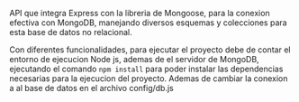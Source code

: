 API que integra Express con la libreria de Mongoose, para la conexion efectiva con MongoDB, manejando diversos esquemas y colecciones para esta base de datos 
no relacional.

Con diferentes funcionalidades, para ejecutar el proyecto debe de contar el entorno de ejecucion Node js, ademas de el servidor de MongoDB, ejecutando el comando
`npm install` para poder instalar las dependencias necesarias para la ejecucion del proyecto.
Ademas de cambiar la conexion a al base de datos en el archivo config/db.js 

